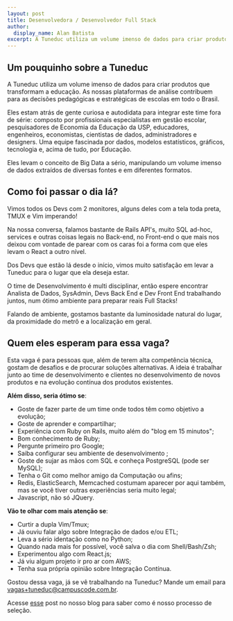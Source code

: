 ```yaml
---
layout: post
title: Desenvolvedora / Desenvolvedor Full Stack
author:
  display_name: Alan Batista
excerpt: A Tuneduc utiliza um volume imenso de dados para criar produtos que transformam a educação. As nossas plataformas de análise contribuem para as decisões pedagógicas e estratégicas de escolas em todo o Brasil.
---
```


## Um pouquinho sobre a Tuneduc

A Tuneduc utiliza um volume imenso de dados para criar produtos que transformam
a educação. As nossas plataformas de análise contribuem para as decisões
pedagógicas e estratégicas de escolas em todo o Brasil.

Eles estam atrás de gente curiosa e autodidata para integrar este time fora de série:
composto por profissionais especialistas em gestão escolar, pesquisadores de
Economia da Educação da USP, educadores, engenheiros, economistas,
cientistas de dados, administradores e designers. Uma equipe fascinada por
dados, modelos estatísticos, gráficos, tecnologia e, acima de tudo, por Educação.

Eles levam o conceito de Big Data a sério, manipulando um volume imenso de dados
extraídos de diversas fontes e em diferentes formatos.


## Como foi passar o dia lá?

Vimos todos os Devs com 2 monitores, alguns deles com a tela toda preta, TMUX
e Vim imperando!

Na nossa conversa, falamos bastante de Rails API's, muito SQL ad-hoc, services e outras coisas
legais no Back-end, no Front-end o que mais nos deixou com vontade de parear com
os caras foi a forma com que eles levam o React a outro nível.

Dos Devs que estão lá desde o início, vimos muito satisfação em levar a Tuneduc
para o lugar que ela deseja estar.

O time de Desenvolvimento é multi disciplinar, então espere encontrar Analista
de Dados, SysAdmin, Devs Back End e Dev Front End trabalhando juntos, num ótimo
ambiente para preparar reais Full Stacks!

Falando de ambiente, gostamos bastante da luminosidade natural do lugar, da
proximidade do metrô e a localização em geral.

## Quem eles esperam para essa vaga?

Esta vaga é para pessoas que, além de terem alta competência técnica, gostam de
desafios e de procurar soluções alternativas. A ideia é trabalhar junto ao time
de desenvolvimento e clientes no desenvolvimento de novos produtos e na evolução
contínua dos produtos existentes.

__Além disso, seria ótimo se__:

- Goste de fazer parte de um time onde todos têm como objetivo a evolução;
- Goste de aprender e compartilhar;
- Experiência com Ruby on Rails, muito além do "blog em 15 minutos";
- Bom conhecimento de Ruby;
- Pergunte primeiro pro Google;
- Saiba configurar seu ambiente de desenvolvimento ;
- Goste de sujar as mãos com SQL e conheça PostgreSQL (pode ser MySQL);
- Tenha o Git como melhor amigo da Computação ou afins;
- Redis, ElasticSearch, Memcached costumam aparecer por aqui também,
  mas se você tiver outras experiências seria muito legal;
- Javascript, não só JQuery.

__Vão te olhar com mais atenção se__:

- Curtir a dupla Vim/Tmux;
- Já ouviu falar algo sobre Integração de dados e/ou ETL;
- Leva a sério identação como no Python;
- Quando nada mais for possível, você salva o dia com Shell/Bash/Zsh;
- Experimentou algo com React.js;
- Já viu algum projeto ir pro ar com AWS;
- Tenha sua própria opinião sobre Integração Contínua.

Gostou dessa vaga, já se vê trabalhando na Tuneduc? Mande um email para
[vagas+tuneduc@campuscode.com.br](mailto:vagas+tuneduc@campuscode.com.br).

Acesse
[esse](5-etapas-para-mudarmos-sua-carreira) post no nosso blog para saber como é nosso processo de seleção.
